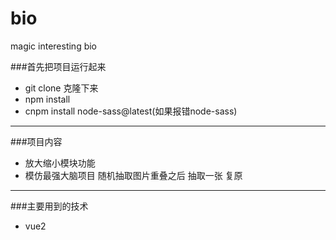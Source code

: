 # bio
magic  interesting bio

###首先把项目运行起来
* git clone 克隆下来
* npm install
* cnpm install node-sass@latest(如果报错node-sass)
***
###项目内容
* 放大缩小模块功能
* 模仿最强大脑项目 随机抽取图片重叠之后  抽取一张 复原
***
###主要用到的技术
* vue2 
